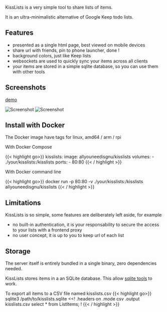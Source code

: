 ---
---

KissLists is a very simple tool to share lists of items. 

It is an ultra-minimalistic alternative of Google Keep todo lists.

## Features

- presented as a single html page, best viewed on mobile devices
- share url with friends, pin to phone launcher, done !
- background colors, just like Keep lists
- websockets are used to quickly sync your items across all clients
- your items are stored in a simple sqlite database, so you can use them with other tools

## Screenshots

<a href="/kisslists/img/capture.mp4">demo</a>

![Screenshot](/kisslists/img/QfRBCgk.png)
![Screenshot](/kisslists/img/6I5qR5J.png)

## Install with Docker

The Docker image have tags for linux, amd64 / arm / rpi

With Docker Compose

{{< highlight go>}}
kisslists:
  image: allyouneedisgnu/kisslists
  volumes:
    - ./your/kisslists:/kisslists
  ports:
    - 80:80
{{< / highlight >}}

With Docker command line

{{< highlight go>}}
docker run -p 80:80 -v ./your/kisslists:/kisslists allyouneedisgnu/kisslists
{{< / highlight >}}

## Limitations

KissLists is so simple, some features are deliberately left aside, for example

- no built-in authentication, it is your responsability to secure the access to your lists with a frontend proxy
- no user concept, it is up to you to keep url of each list

## Storage

The server itself is entirely bundled in a single binary, zero dependencies needed.

KissLists stores items in a an SQLite database.
This allow <a href="https://github.com/planetopendata/awesome-sqlite#sqlite-admin-tools">sqlite tools</a> to work.

To export all items to a CSV file named kisslists.csv
{{< highlight go>}}
sqlite3 /path/to/kisslists.sqlite <<!
.headers on
.mode csv
.output kisslists.csv
select * from ListItems;
!
{{< / highlight >}}

